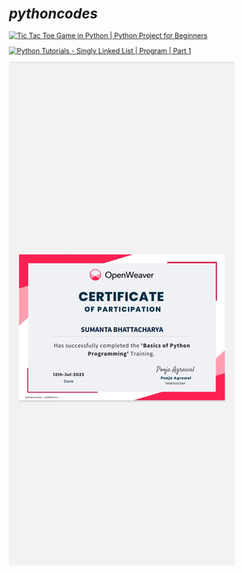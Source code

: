 # ***pythoncodes***

[![Tic Tac Toe Game in Python | Python Project for Beginners](https://img.youtube.com/vi/Dx7pQV0ZTso/maxresdefault.jpg)](https://youtu.be/Dx7pQV0ZTso?si=-Olm0Kv4G2oLuVYD)

[![Python Tutorials - Singly Linked List | Program | Part 1](https://img.youtube.com/vi/xRTdfZsAz6Y/maxresdefault.jpg)](https://youtu.be/xRTdfZsAz6Y?si=j2gz3BH2ZNy-2mET)

![WhatsApp Image](https://github.com/SumantaBhattacharya/pythoncodes/raw/main/WhatsApp%20Image%202025-06-01%20at%2001.24.53_f9a2df28.jpg)
